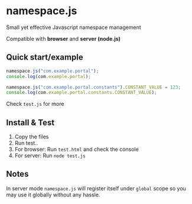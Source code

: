 namespace.js
============

Small yet effective Javascript namespace management

Compatible with **browser** and **server (node.js)**

## Quick start/example

```javascript
namespace.js("com.example.portal");
console.log(com.example.portal);

namespace.js("com.example.portal.constants").CONSTANT_VALUE = 123;
console.log(com.example.portal.constants.CONSTANT_VALUE);
```

Check `test.js` for more

## Install & Test

1. Copy the files
1. Run test..
1. For browser: Run `test.html` and check the console
1. For server: Run `node test.js`

## Notes
In server mode `namespace.js` will register itself under `global` scope so you may use it globally without any hassle.
